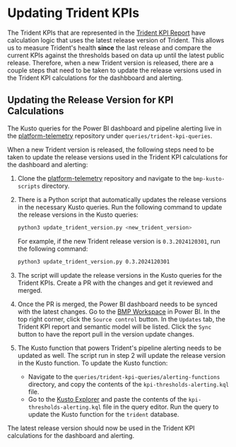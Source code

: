 # Updating Trident KPIs

The Trident KPIs that are represented in the [Trident KPI
Report](https://msit.powerbi.com/groups/29ed1366-c344-4687-9cee-ef260793813e/reports/e5890d54-19ef-462c-8840-26023b903764/a1c9dd83146b8d8c4ebc?experience=power-bi)
have calculation logic that uses the latest release version of Trident. This
allows us to measure Trident's health **since** the last release and compare the
current KPIs against the thresholds based on data up until the latest public
release. Therefore, when a new Trident version is released, there are a couple
steps that need to be taken to update the release versions used in the Trident
KPI calculations for the dashbboard and alerting.

## Updating the Release Version for KPI Calculations

The Kusto queries for the Power BI dashboard and pipeline alerting live in the
[platform-telemetry](https://dev.azure.com/mariner-org/ECF/_git/platform-telemetry)
repository under `queries/trident-kpi-queries`. 

When a new Trident version is released, the following steps need to be taken to
update the release versions used in the Trident KPI calculations for the
dashboard and alerting:

1) Clone the
   [platform-telemetry](https://dev.azure.com/mariner-org/ECF/_git/platform-telemetry)
   repository and navigate to the `bmp-kusto-scripts` directory.
2) There is a Python script that automatically updates the release versions in
   the necessary Kusto queries. Run the following command to update the release
   versions in the Kusto queries:
    ```bash
    python3 update_trident_version.py <new_trident_version>
    ```
    For example, if the new Trident release version is `0.3.2024120301`, run the
    following command:
    ```bash
    python3 update_trident_version.py 0.3.2024120301
    ```
3) The script will update the release versions in the Kusto queries for the
   Trident KPIs. Create a PR with the changes and get it reviewed and merged.

4) Once the PR is merged, the Power BI dashboard needs to be synced with the
   latest changes. Go to the [BMP
   Workspace](https://msit.powerbi.com/groups/29ed1366-c344-4687-9cee-ef260793813e/list?experience=power-bi)
   in Power BI. In the top right corner, click the `Source control` button. In
   the `Updates` tab, the Trident KPI report and semantic model will be listed.
   Click the `Sync` button to have the report pull in the version update
   changes.

5) The Kusto function that powers Trident's pipeline alerting needs to be
   updated as well. The script run in step 2 will update the release version in
   the Kusto function. To update the Kusto function:
    - Navigate to the `queries/trident-kpi-queries/alerting-functions`
      directory, and copy the contents of the `kpi-thresholds-alerting.kql`
      file.
    - Go to the [Kusto
      Explorer](https://dataexplorer.azure.com/clusters/bmpperformance.eastus/databases/trident)
      and paste the contents of the `kpi-thresholds-alerting.kql` file in the
      query editor. Run the query to update the Kusto function for the `trident`
      database.

The latest release version should now be used in the Trident KPI calculations
for the dashboard and alerting.